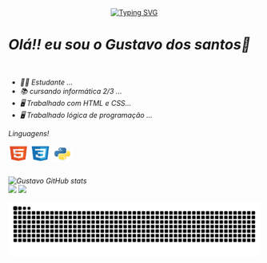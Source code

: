 <div align="center">
  <a href="https://git.io/typing-svg">
    <img src="https://readme-typing-svg.demolab.com?font=Fira+Code&weight=500&size=22&pause=1000&color=FF00F6&center=true&vCenter=true&random=false&width=524&lines=%E2%8A%B9+Bem vindo+ao+meu+perfil!+%CB%99%E1%B5%95%CB%99+%E2%8A%B9+" alt="Typing SVG">
  </a>
</div>

<h1><em>Olá!! eu sou o Gustavo dos santos👋</h1>
<br>
 
- 👨‍🎓 Estudante  ...
- 📚 cursando informática 2/3 ...
- 🖥️ Trabalhado com HTML e CSS...
- 🖥️ Trabalhado lógica de programação ...

<div style="display: inline_block">Linguagens!<br><br>
  <img align="center" alt="gusta-HTML" height="30" width="40" src="https://raw.githubusercontent.com/devicons/devicon/master/icons/html5/html5-original.svg">
  <img align="center" alt="gusta-CSS" height="30" width="40" src="https://raw.githubusercontent.com/devicons/devicon/master/icons/css3/css3-original.svg">
  <img align="center" alt="gusta-Python" height="30" width="40" src="https://raw.githubusercontent.com/devicons/devicon/master/icons/python/python-original.svg">
</div>
<br>

![Gustavo GitHub stats](https://github-readme-stats.vercel.app/api?username=gusta2009&show_icons=true&theme=dark)
<br>
  <a href = "mailto:gustavo.costa73@aluno.ce.gov.br"><img src="https://img.shields.io/badge/-Gmail-%23333?style=for-the-badge&logo=gmail&logoColor=white" target="_blank"></a>
  <a href="https://www.linkedin.com/in/Gustavo santos" target="_blank"><img src="https://img.shields.io/badge/-LinkedIn-%230077B5?style=for-the-badge&logo=linkedin&logoColor=white" target="_blank"></a> 

<picture align="center">
  <source media="(prefers-color-scheme: dark)" srcset="https://raw.githubusercontent.com/gusta2009/gusta2009/output/github-contribution-grid-snake-dark.svg">
  <source media="(prefers-color-scheme: light)" srcset="https://raw.githubusercontent.com/gusta2009/gusta2009/output/github-contribution-grid-snake-dark.svg">
  <img align="center" alt="github contribution grid snake animation" src="https://raw.githubusercontent.com/gusta2009/gusta2009/output/github-contribution-grid-snake.svg">
</picture>

